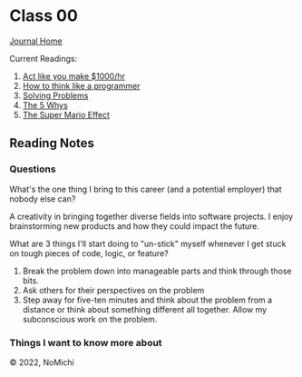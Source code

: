 # Class 00

[Journal Home](README.md)

Current Readings:

1. [Act like you make $1000/hr](https://anthony-moore.medium.com/pretend-your-time-is-worth-1-000-hour-and-youll-become-100x-more-productive-6ab2302b8e8c)
2. [How to think like a programmer](https://www.freecodecamp.org/news/how-to-think-like-a-programmer-lessons-in-problem-solving-d1d8bf1de7d2)
3. [Solving Problems](https://simpleprogrammer.com/solving-problems-breaking-it-down/)
4. [The 5 Whys](https://www.mindtools.com/pages/article/newTMC_5W.htm)
5. [The Super Mario Effect](https://www.youtube.com/watch?v=9vJRopau0g0)

## Reading Notes

### Questions

What's the one thing I bring to this career (and a potential employer) that nobody else can?

A creativity in bringing together diverse fields into software projects. I enjoy brainstorming new products and how they could impact the future.

What are 3 things I'll start doing to "un-stick" myself whenever I get stuck on tough pieces of code, logic, or feature?

1. Break the problem down into manageable parts and think through those bits.
2. Ask others for their perspectives on the problem
3. Step away for five-ten minutes and think about the problem from a distance or think about something different all together. Allow my subconscious work on the problem.

### Things I want to know more about

&copy; 2022, NoMichi
